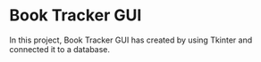 # Book Tracker GUI
 In this project, Book Tracker GUI has created by using Tkinter and connected it to a database. 
